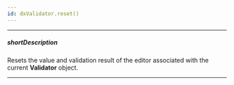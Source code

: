 ```yaml
---
id: dxValidator.reset()
---
```

---
##### shortDescription
Resets the value and validation result of the editor associated with the current **Validator** object.

---

